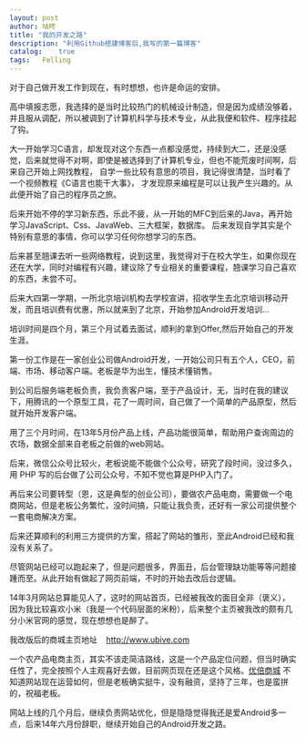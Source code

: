 ```yaml
---
layout: post
author: 咕咚
title: "我的开发之路"
description: "利用Github搭建博客后,我写的第一篇博客"
catalog:    true
tags:	Felling 
---
```

对于自己做开发工作到现在，有时想想，也许是命运的安排。

高中填报志愿，我选择的是当时比较热门的机械设计制造，但是因为成绩没够着，并且服从调配，所以被调到了计算机科学与技术专业，从此我便和软件、程序挂起了钩。


大一开始学习C语言，却发现对这个东西一点都没感觉，持续到大二，还是没感觉，后来就觉得不对啊，即使是被选择到了计算机专业，但也不能荒废时间啊，后来自己开始上网找教程，
自学一些比较有意思的项目，我记得很清楚，当时看了一个视频教程《C语言也能干大事》，
才发现原来编程是可以让我产生兴趣的。从此便开始了自己的程序员之旅。


后来开始不停的学习新东西，乐此不疲，从一开始的MFC到后来的Java，再开始学习JavaScript、Css、JavaWeb、三大框架，数据库。
后来发现自学其实是个特别有意思的事情，你可以学习任何你想学习的东西。

后来甚至翘课去听一些网络教程，说到这里，我觉得对于在校大学生，如果你现在还在大学，同时对编程有兴趣，建议除了专业相关的重要课程，翘课学习自己喜欢的东西，未尝不可。


后来大四第一学期，一所北京培训机构去学校宣讲，招收学生去北京培训移动开发，而且培训费有优惠，所以就来到了北京，开始参加Android开发培训...


培训时间是四个月，第三个月试着去面试，顺利的拿到Offer,然后开始自己的开发生涯。

第一份工作是在一家创业公司做Android开发，一开始公司只有五个人，CEO，前端、市场、移动客户端。老板是华为出生，懂技术懂销售。

到公司后服务端老板负责，我负责客户端，至于产品设计，无，当时在我的建议下，用腾讯的一个原型工具，花了一周时间，自己做了一个简单的产品原型，然后就开始开发客户端。

用了三个月时间，在13年5月份产品上线，产品功能很简单，帮助用户查询周边的农场，数据全部来自老板之前做的web网站。

后来，微信公众号比较火，老板说能不能做个公众号，研究了段时间，没过多久，用 PHP 写的后台做了公司公众号，不知不觉也算是PHP入门了。

再后来公司要转型（恩，这是典型的创业公司），要做农产品电商，需要做一个电商网站，但是老板公务繁忙，没时间搞，只能让我负责，还好有一家公司提供整个一套电商解决方案。

后来还算顺利的利用三方提供的方案，搭起了网站的雏形，至此Android已经和我没有关系了。

尽管网站已经可以跑起来了，但是问题很多，界面丑，后台管理缺功能等等问题接踵而至。从此开始有做起了网页前端，不时的开始去改后台逻辑。

14年3月网站总算能见人了，这时的网站首页，已经被我改的面目全非（褒义），因为我比较喜欢小米（我是一个代码层面的米粉），后来整个主页被我改的颇有几分小米官网的感觉，现在想想也是醉了。

我改版后的商城主页地址 &nbsp;&nbsp; <a href="http://www.ubive.com" target="_blank">http://www.ubive.com</a>

一个农产品电商主页，其实不该走简洁路线，这是一个产品定位问题，但当时确实任性了，完全按照个人主观喜好去做，目前网页现在还是这个风格。<a href="http://www.ubive.com/" target="blank">优倍商城</a> 不知道网站现在运营如何，但是老板确实挺牛，没有融资，坚持了三年，也是蛮拼的，祝福老板。

网站上线的几个月后，继续负责网站优化，但是隐隐觉得我还是爱Android多一点，后来14年六月份辞职，继续开始自己的Android开发之路。
